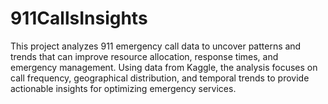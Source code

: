 # 911CallsInsights
This project analyzes 911 emergency call data to uncover patterns and trends that can improve resource allocation, response times, and emergency management. Using data from Kaggle, the analysis focuses on call frequency, geographical distribution, and temporal trends to provide actionable insights for optimizing emergency services.
